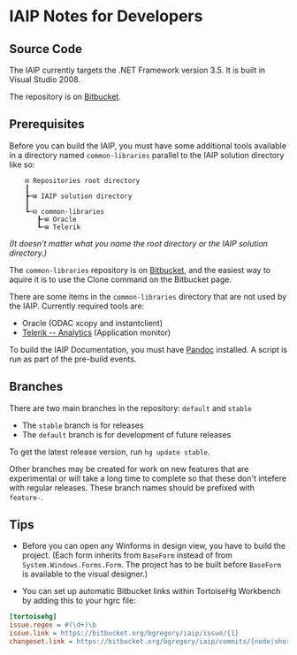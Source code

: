 IAIP Notes for Developers
=========================

Source Code
-----------

The IAIP currently targets the .NET Framework version 3.5. It is built in Visual Studio 2008.

The repository is on [Bitbucket](https://bitbucket.org/bgregory/iaip-2008).


Prerequisites
-------------

Before you can build the IAIP, you must have some additional tools available in a directory named `common-libraries` parallel to the IAIP solution directory like so:

```text
	⊟ Repositories root directory
    ┃
	┣─⊞ IAIP solution directory
    ┃
	┗─⊟ common-libraries
	   ┣─⊞ Oracle
	   ┗─⊞ Telerik
```

*(It doesn't matter what you name the root directory or the IAIP solution directory.)*

The `common-libraries` repository is on [Bitbucket](https://bitbucket.org/dougwaldron/common-libraries), and the easiest way to aquire it is to use the Clone command on the Bitbucket page.

There are some items in the `common-libraries` directory that are not used by the IAIP. Currently required tools are:

+ Oracle (ODAC xcopy and instantclient)
+ [Telerik -- Analytics](https://platform.telerik.com/#downloads/analytics) (Application monitor)

To build the IAIP Documentation, you must have [Pandoc](http://johnmacfarlane.net/pandoc/installing.html) installed. A script is run as part of the pre-build events.


Branches
--------

There are two main branches in the repository: `default` and `stable`

+ The `stable` branch is for releases
+ The `default` branch is for development of future releases

To get the latest release version, run `hg update stable`.

Other branches may be created for work on new features that are experimental or will take a long time to complete so that these don't intefere with regular releases. These branch names should be prefixed with `feature-`.

Tips
----

+ Before you can open any Winforms in design view, you have to build the project. (Each form inherits from `BaseForm` instead of from `System.Windows.Forms.Form`. The project has to be built before `BaseForm` is available to the visual designer.)

+ You can set up automatic Bitbucket links within TortoiseHg Workbench by adding this to your hgrc file:

```ini
[tortoisehg]
issue.regex = #(\d+)\b
issue.link = https://bitbucket.org/bgregory/iaip/issue/{1}
changeset.link = https://bitbucket.org/bgregory/iaip/commits/{node|short}
```
